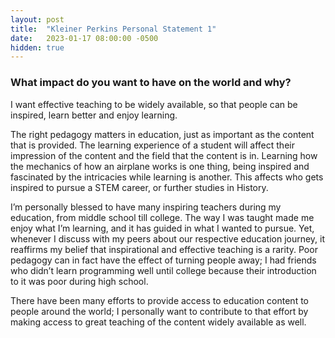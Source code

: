 ```yaml
---
layout: post
title:  "Kleiner Perkins Personal Statement 1"
date:   2023-01-17 08:00:00 -0500
hidden: true
---
```


### What impact do you want to have on the world and why?

I want effective teaching to be widely available, so that people can be inspired, learn better and enjoy learning.

The right pedagogy matters in education, just as important as the content that is provided. The learning experience of a student will affect their impression of the content and the field that the content is in. Learning how the mechanics of how an airplane works is one thing, being inspired and fascinated by the intricacies while learning is another. This affects who gets inspired to pursue a STEM career, or further studies in History.

I’m personally blessed to have many inspiring teachers during my education, from middle school till college. The way I was taught made me enjoy what I’m learning, and it has guided in what I wanted to pursue. Yet, whenever I discuss with my peers about our respective education journey, it reaffirms my belief that inspirational and effective teaching is a rarity. Poor pedagogy can in fact have the effect of turning people away; I had friends who didn’t learn programming well until college because their introduction to it was poor during high school.

There have been many efforts to provide access to education content to people around the world; I personally want to contribute to that effort by making access to great teaching of the content widely available as well.